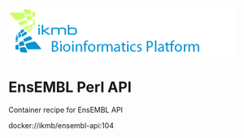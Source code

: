 ![](images/ikmb_bfx_logo.png)

# EnsEMBL Perl API

Container recipe for EnsEMBL API

docker://ikmb/ensembl-api:104


